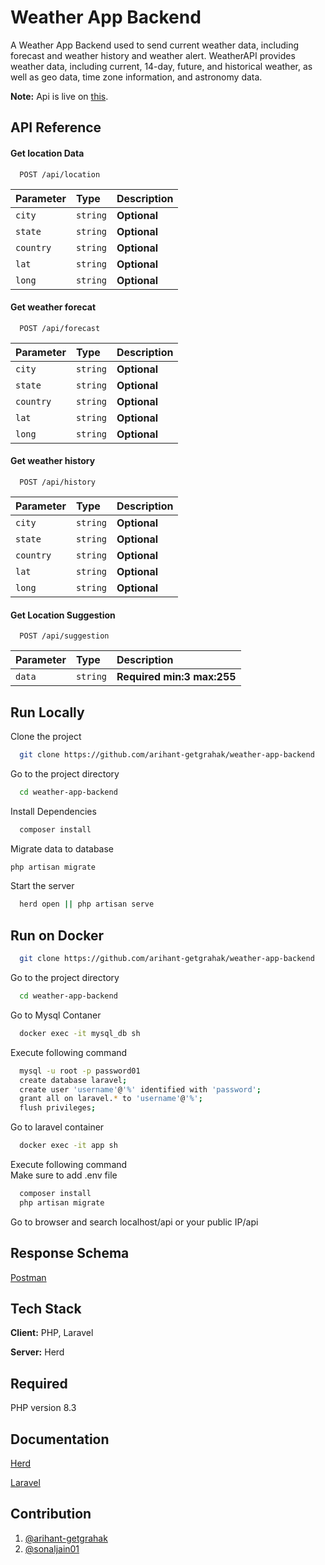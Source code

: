 
# Weather App Backend

A Weather App Backend used to send current weather data, including forecast and weather history and weather alert. WeatherAPI provides weather data, including current, 14-day, future, and historical weather, as well as geo data, time zone information, and astronomy data.

**Note:** Api is live on [this](https://cjxiaojia.com/).

## API Reference

#### Get location Data

```http
  POST /api/location
```

| Parameter         | Type     | Description |
| :-----------------| :------- | :---------  |
| `city`            | `string` | **Optional**|
| `state`           | `string` | **Optional**|
| `country`         | `string` | **Optional**|
| `lat`             | `string` | **Optional**|
| `long`            | `string` | **Optional**|

#### Get weather forecat

```http
  POST /api/forecast
```

| Parameter         | Type     | Description |
| :-----------------| :------- | :---------  |
| `city`            | `string` | **Optional**|
| `state`           | `string` | **Optional**|
| `country`         | `string` | **Optional**|
| `lat`             | `string` | **Optional**|
| `long`            | `string` | **Optional**|

#### Get weather history

```http
  POST /api/history
```

| Parameter         | Type     | Description |
| :-----------------| :------- | :---------  |
| `city`            | `string` | **Optional**|
| `state`           | `string` | **Optional**|
| `country`         | `string` | **Optional**|
| `lat`             | `string` | **Optional**|
| `long`            | `string` | **Optional**|


#### Get Location Suggestion

```http
  POST /api/suggestion
```

| Parameter         | Type     | Description |
| :-----------------| :------- | :---------  |
| `data`            | `string` | **Required min:3 max:255**|


## Run Locally

Clone the project

```bash
  git clone https://github.com/arihant-getgrahak/weather-app-backend
```

Go to the project directory

```bash
  cd weather-app-backend
```

Install Dependencies


```bash
  composer install
```

Migrate data to database


```bash
php artisan migrate
```

Start the server

```bash
  herd open || php artisan serve
```

## Run on Docker

```bash
  git clone https://github.com/arihant-getgrahak/weather-app-backend
```

Go to the project directory

```bash
  cd weather-app-backend
```

Go to Mysql Contaner
```bash
  docker exec -it mysql_db sh
```
Execute following command
```bash
  mysql -u root -p password01
  create database laravel;
  create user 'username'@'%' identified with 'password';
  grant all on laravel.* to 'username'@'%';
  flush privileges;
```

Go to laravel container
```bash
  docker exec -it app sh
```
Execute following command <br>
Make sure to add .env file
```bash
  composer install
  php artisan migrate
```
Go to browser and search localhost/api or your public IP/api

## Response Schema

[Postman](https://www.postman.com/sonaljain01/workspace/weather-app-backend/request/37798694-41476040-32d3-4961-b41e-1d906ef645b5)
## Tech Stack

**Client:** PHP, Laravel

**Server:** Herd

## Required
PHP version 8.3


## Documentation

[Herd](https://herd.laravel.com/docs/windows/1/getting-started/about-herd)

[Laravel](https://laravel.com/docs/11.x/installation)


## Contribution

1. [@arihant-getgrahak](https://www.github.com/arihant-getgrahak)
2. [@sonaljain01](https://www.github.com/sonaljain01)